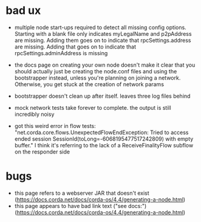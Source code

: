 # bad ux

* multiple node start-ups required to detect all missing config options. Starting with a blank file only indicates myLegalName and p2pAddress are missing. Adding them goes on to indicate that rpcSettings.address are missing. Adding that goes on to indicate that rpcSettings.adminAddress is missing

* the docs page on creating your own node doesn't make it clear that you should actually just be creating the node.conf files and using the bootstrapper instead, unless you're planning on joining a network. Otherwise, you get stuck at the creation of network params

* bootstrapper doesn't clean up after itself. leaves three log files behind

* mock network tests take forever to complete. the output is still incredibly noisy

* got this weird error in flow tests: "net.corda.core.flows.UnexpectedFlowEndException: Tried to access ended session SessionId(toLong=-6068195477517242809) with empty buffer." I think it's referring to the lack of a ReceiveFinalityFlow subflow on the responder side

# bugs

* this page refers to a webserver JAR that doesn't exist (https://docs.corda.net/docs/corda-os/4.4/generating-a-node.html)
* this page appears to have bad link text ("see docs:") (https://docs.corda.net/docs/corda-os/4.4/generating-a-node.html)